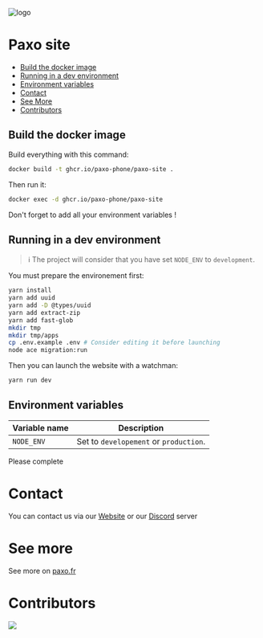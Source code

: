 ![logo](https://github.com/paxo-phone/paxo-site/assets/45568523/4f1ece58-91e2-4954-9844-d275ed7b54ae)

# Paxo site

- [Build the docker image](#build-the-docker-image)
- [Running in a dev environment](#running-in-a-dev-environment)
- [Environment variables](#environment-variables)
- [Contact](#contact)
- [See More](#see-more)
- [Contributors](#contributors)

## Build the docker image

Build everything with this command:
```sh
docker build -t ghcr.io/paxo-phone/paxo-site .
```
Then run it:
```sh
docker exec -d ghcr.io/paxo-phone/paxo-site
```
Don't forget to add all your environment variables !

## Running in a dev environment
> ℹ️ The project will consider that you have set `NODE_ENV` to `development`.

You must prepare the environement first:
```sh
yarn install
yarn add uuid
yarn add -D @types/uuid
yarn add extract-zip
yarn add fast-glob
mkdir tmp
mkdir tmp/apps
cp .env.example .env # Consider editing it before launching
node ace migration:run
```

Then you can launch the website with a watchman:
```sh
yarn run dev
```

## Environment variables
|Variable name|Description|
|-------------|--------------------------------------------|
|`NODE_ENV`|Set to `developement` or `production`.|
Please complete

# Contact

You can contact us via our [Website](https://www.paxo.fr) or our [Discord](https://discord.com/invite/MpqbWr3pUG) server

# See more

See more on [paxo.fr](https://www.paxo.fr)

# Contributors 

<a href="https://github.com/paxo-phone/paxo-site/graphs/contributors">
  <img src="https://contrib.rocks/image?repo=paxo-phone/paxo-site" />
</a>

